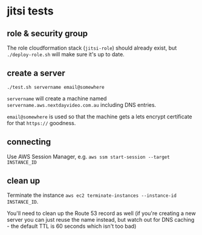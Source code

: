 # jitsi tests

## role & security group

The role cloudformation stack (`jitsi-role`) should already exist, but `./deploy-role.sh` will make sure it's up to date.

## create a server

`./test.sh servername email@somewhere`

`servername` will create a machine named `servername.aws.nextdayvideo.com.au` including DNS entries.

`email@somewhere` is used so that the machine gets a lets encrypt certificate for that `https://` goodness.

## connecting

Use AWS Session Manager, e.g. `aws ssm start-session --target INSTANCE_ID`

## clean up

Terminate the instance `aws ec2 terminate-instances --instance-id INSTANCE_ID`.

You'll need to clean up the Route 53 record as well (if you're creating a new server you can just reuse the name instead, but watch out for DNS caching - the default TTL is 60 seconds which isn't too bad)
